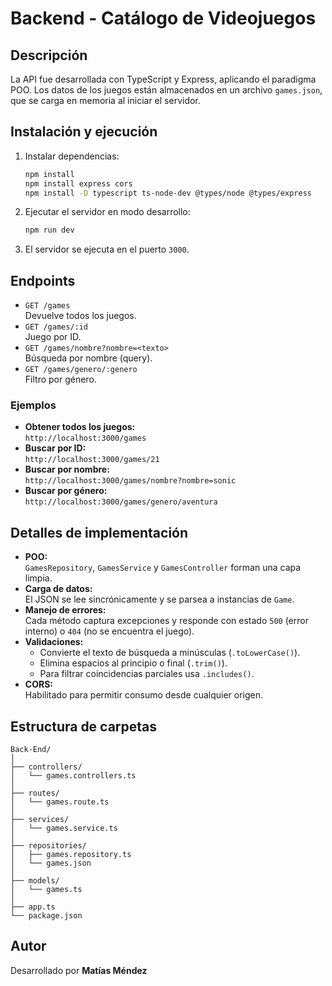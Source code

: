 # Backend - Catálogo de Videojuegos

## Descripción
La API fue desarrollada con TypeScript y Express, aplicando el paradigma POO. Los datos de los juegos están almacenados en un archivo `games.json`, que se carga en memoria al iniciar el servidor.

## Instalación y ejecución
1. Instalar dependencias:
   ```bash
   npm install
   npm install express cors
   npm install -D typescript ts-node-dev @types/node @types/express
   ```
2. Ejecutar el servidor en modo desarrollo:
   ```bash
   npm run dev
   ```
3. El servidor se ejecuta en el puerto `3000`.

## Endpoints
* `GET /games`  
  Devuelve todos los juegos.
* `GET /games/:id`  
  Juego por ID.
* `GET /games/nombre?nombre=<texto>`  
  Búsqueda por nombre (query).
* `GET /games/genero/:genero`  
  Filtro por género.

### Ejemplos
* **Obtener todos los juegos:**  
  `http://localhost:3000/games`
* **Buscar por ID:**  
  `http://localhost:3000/games/21`
* **Buscar por nombre:**  
  `http://localhost:3000/games/nombre?nombre=sonic`
* **Buscar por género:**  
  `http://localhost:3000/games/genero/aventura`

## Detalles de implementación
* **POO:**  
  `GamesRepository`, `GamesService` y `GamesController` forman una capa limpia.
* **Carga de datos:**  
  El JSON se lee sincrónicamente y se parsea a instancias de `Game`.
* **Manejo de errores:**  
  Cada método captura excepciones y responde con estado `500` (error interno) o `404` (no se encuentra el juego).
* **Validaciones:**  
  - Convierte el texto de búsqueda a minúsculas (`.toLowerCase()`).  
  - Elimina espacios al principio o final (`.trim()`).  
  - Para filtrar coincidencias parciales usa `.includes()`.
* **CORS:**  
  Habilitado para permitir consumo desde cualquier origen.

## Estructura de carpetas

```
Back-End/
│
├── controllers/
│   └── games.controllers.ts
│
├── routes/
│   └── games.route.ts
│
├── services/
│   └── games.service.ts
│
├── repositories/
│   ├── games.repository.ts
│   └── games.json
│
├── models/
│   └── games.ts
│
├── app.ts
└── package.json
```

## Autor
Desarrollado por **Matías Méndez**

